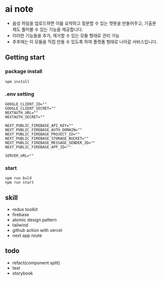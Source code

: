 # ai note

- 음성 파일을 업로드하면 이를 요약하고 질문할 수 있는 챗봇을 만들어주고, 기출문제도 풀어볼 수 있는 기능을 제공합니다.
- 이러한 기능들을 추가, 제거할 수 있는 모듈 형태로 관리 가능
- 추후에는 이 모듈을 직접 만들 수 있도록 하여 플랫폼 형태로 나아갈 서비스입니다.

## Getting start

### package install

```
npm install
```

### .env setting

```
GOOGLE_CLIENT_ID=""
GOOGLE_CLIENT_SECRET=""
NEXTAUTH_URL=""
NEXTAUTH_SECRET=""

NEXT_PUBLIC_FIREBASE_API_KEY=""
NEXT_PUBLIC_FIREBASE_AUTH_DOMAIN=""
NEXT_PUBLIC_FIREBASE_PROJECT_ID=""
NEXT_PUBLIC_FIREBASE_STORAGE_BUCKET=""
NEXT_PUBLIC_FIREBASE_MESSAGE_SENDER_ID=""
NEXT_PUBLIC_FIREBASE_APP_ID=""

SERVER_URL=""
```

### start

```
npm run buld
npm run start
```

## skill

- redux toolkit
- firebase
- atomic design pattern
- tailwind
- github action with vercel
- next app route

## todo

- refact(component split)
- test
- storybook
